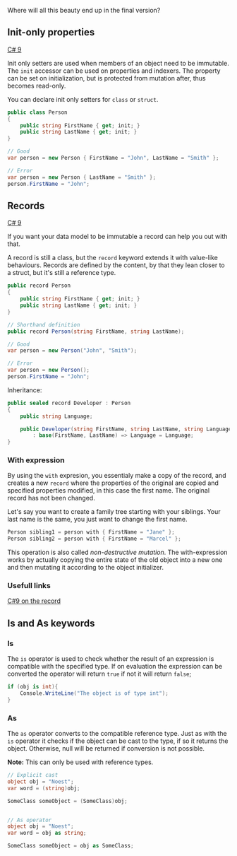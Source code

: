 Where will all this beauty end up in the final version?

## Init-only properties

[C# 9](#csharp9)

Init only setters are used when members of an object need to be immutable. The `init` accessor can be used on properties and indexers. The property can be set on initialization, but is protected from mutation after, thus becomes read-only.

You can declare init only setters for `class` or `struct`.

```csharp
public class Person
{
    public string FirstName { get; init; }
    public string LastName { get; init; }
}

// Good
var person = new Person { FirstName = "John", LastName = "Smith" };

// Error
var person = new Person { LastName = "Smith" };
person.FirstName = "John";
```

## Records

[C# 9](#csharp9)

If you want your data model to be immutable a record can help you out with that.

A record is still a class, but the `record` keyword extends it with value-like behaviours. Records are defined by the content, by that they lean closer to a struct, but it's still a reference type.

```csharp
public record Person
{
    public string FirstName { get; init; }
    public string LastName { get; init; }
}

// Shorthand definition
public record Person(string FirstName, string LastName);

// Good
var person = new Person("John", "Smith");

// Error
var person = new Person();
person.FirstName = "John";
```

Inheritance:

```csharp
public sealed record Developer : Person
{
    public string Language;

    public Developer(string FirstName, string LastName, string Language)
        : base(FirstName, LastName) => Language = Language;
}
```

### With expression

By using the `with` expresion, you essentialy make a copy of the record, and creates a new `record` where the properties of the original are copied and specified properties modified, in this case the first name. The original record has not been changed.

Let's say you want to create a family tree starting with your siblings. Your last name is the same, you just want to change the first name.

```csharp
Person sibling1 = person with { FirstName = "Jane" };
Person sibling2 = person with { FirstName = "Marcel" };
```

This operation is also called _non-destructive mutation_. The with-expression works by actually copying the entire state of the old object into a new one and then mutating it according to the object initializer.

### Usefull links

[C#9 on the record](https://devblogs.microsoft.com/dotnet/c-9-0-on-the-record/)

## Is and As keywords

### Is

The `is` operator is used to check whether the result of an expression is compatible with the specified type. If on evaluation the expression can be converted the operator will return `true` if not it will return `false`;

```csharp
if (obj is int){
    Console.WriteLine("The object is of type int");
}
```

### As

The `as` operator converts to the compatible reference type.
Just as with the `is` operator it checks if the object can be cast to the type, if so it returns the object. Otherwise, null will be returned if conversion is not possible.

**Note:** This can only be used with reference types.

```csharp
// Explicit cast
object obj = "Noest";
var word = (string)obj;

SomeClass someObject = (SomeClass)obj;


// As operator
object obj = "Noest";
var word = obj as string;

SomeClass someObject = obj as SomeClass;
```
